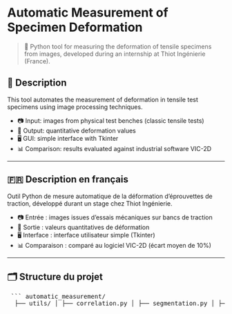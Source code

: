 # Automatic Measurement of Specimen Deformation

> 🔬 Python tool for measuring the deformation of tensile specimens from images, developed during an internship at Thiot Ingénierie (France).

## 🧠 Description

This tool automates the measurement of deformation in tensile test specimens using image processing techniques.

- 📷 Input: images from physical test benches (classic tensile tests)
- 🧪 Output: quantitative deformation values
- 🖥️ GUI: simple interface with Tkinter
- 📊 Comparison: results evaluated against industrial software VIC-2D

---

## 🇫🇷 Description en français

Outil Python de mesure automatique de la déformation d’éprouvettes de traction, développé durant un stage chez Thiot Ingénierie.

- 📷 Entrée : images issues d’essais mécaniques sur bancs de traction
- 🧪 Sortie : valeurs quantitatives de déformation
- 🖥️ Interface : interface utilisateur simple (Tkinter)
- 📊 Comparaison : comparé au logiciel VIC-2D (écart moyen de 10%)

---

## 🗂️ Structure du projet
<pre lang="markdown"> ``` automatic_measurement/ 
  ├── utils/ │ ├── correlation.py │ ├── segmentation.py │ ├── maths_utils.py │ ├── miscelanous_image.py │ ├── setup_images.py │ ├── utils_cv2.py │ ├── lpe.py │ └── ... autres scripts ├── gui/ │ └── app.py # Interface graphique (Tkinter) ├── run_app.py # Script principal pour lancer l'application ├── requirements.txt └── README.md ``` </pre>
